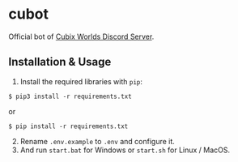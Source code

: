 # cubot
Official bot of [Cubix Worlds Discord Server](https://discord.gg/cubixworlds).

## Installation & Usage
1. Install the required libraries with `pip`:
```
$ pip3 install -r requirements.txt
```
or
```
$ pip install -r requirements.txt
```
2. Rename `.env.example` to `.env` and configure it.
3. And run `start.bat` for Windows or `start.sh` for Linux / MacOS.
